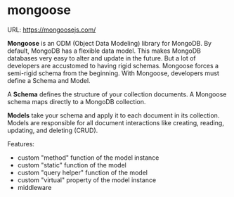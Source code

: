 # mongoose
URL: https://mongoosejs.com/

**Mongoose** is an ODM (Object Data Modeling) library for MongoDB. By default, MongoDB has a flexible data model. This makes MongoDB databases very easy to alter and update in the future. But a lot of developers are accustomed to having rigid schemas.
Mongoose forces a semi-rigid schema from the beginning. With Mongoose, developers must define a Schema and Model.

A **Schema** defines the structure of your collection documents. A Mongoose schema maps directly to a MongoDB collection.

**Models** take your schema and apply it to each document in its collection.
Models are responsible for all document interactions like creating, reading, updating, and deleting (CRUD).

Features: 
- custom "method" function of the model instance
- custom "static" function of the model
- custom "query helper" function of the model
- custom "virtual" property of the model instance
- middleware